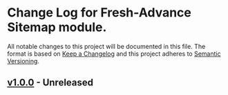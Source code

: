 # Change Log for Fresh-Advance Sitemap module.

All notable changes to this project will be documented in this file.
The format is based on [Keep a Changelog](http://keepachangelog.com/)
and this project adheres to [Semantic Versioning](http://semver.org/).

## [v1.0.0] - Unreleased

[v1.0.0]: https://github.com/Fresh-Advance/Sitemap/compare/03839403...v1.0.0

